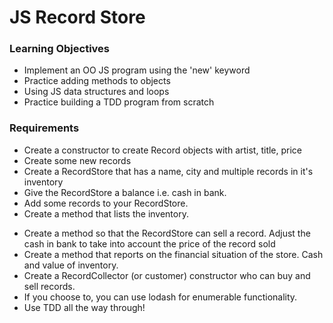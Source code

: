 # JS Record Store

### Learning Objectives

- Implement an OO JS program using the 'new' keyword
- Practice adding methods to objects
- Using JS data structures and loops
- Practice building a TDD program from scratch

### Requirements

+ Create a constructor to create Record objects with artist, title, price
+ Create some new records
+ Create a RecordStore that has a name, city and multiple records in it's inventory
+ Give the RecordStore a balance i.e. cash in bank.
+ Add some records to your RecordStore.
+ Create a method that lists the inventory.
- Create a method so that the RecordStore can sell a record. Adjust the cash in bank to take into account the price of the record sold
- Create a method that reports on the financial situation of the store. Cash and value of inventory.
- Create a RecordCollector (or customer) constructor who can buy and sell records.
- If you choose to, you can use lodash for enumerable functionality.
- Use TDD all the way through!